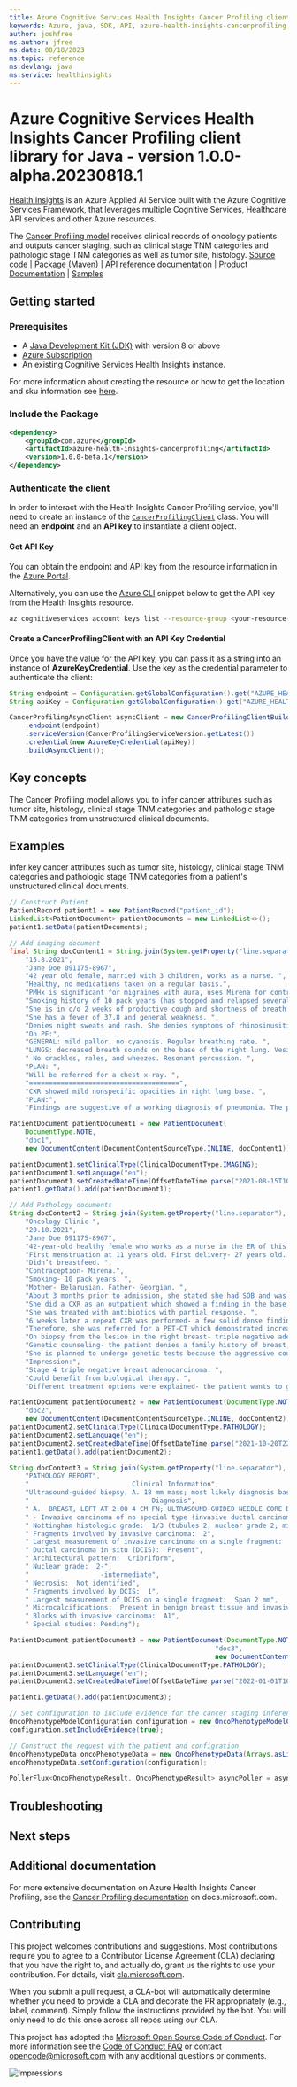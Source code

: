 ```yaml
---
title: Azure Cognitive Services Health Insights Cancer Profiling client library for Java
keywords: Azure, java, SDK, API, azure-health-insights-cancerprofiling, healthinsights
author: joshfree
ms.author: jfree
ms.date: 08/18/2023
ms.topic: reference
ms.devlang: java
ms.service: healthinsights
---
```

# Azure Cognitive Services Health Insights Cancer Profiling client library for Java - version 1.0.0-alpha.20230818.1 


[Health Insights][health_insights] is an Azure Applied AI Service built with the Azure Cognitive Services Framework, that leverages multiple Cognitive Services, Healthcare API services and other Azure resources.

The [Cancer Profiling model][cancer_profiling_docs] receives clinical records of oncology patients and outputs cancer staging, such as clinical stage TNM categories and pathologic stage TNM categories as well as tumor site, histology.
[Source code][source_code] | [Package (Maven)][package] | [API reference documentation][cancer_profiling_api_documentation] | [Product Documentation][product_documentation] | [Samples][samples_location]


## Getting started

### Prerequisites

- A [Java Development Kit (JDK)][jdk_link] with version 8 or above
- [Azure Subscription][azure_subscription]
- An existing Cognitive Services Health Insights instance.

For more information about creating the resource or how to get the location and sku information see [here][cognitive_resource_cli].

### Include the Package

[//]: # ({x-version-update-start;com.azure:azure-health-insights-cancerprofiling;current})

```xml
<dependency>
    <groupId>com.azure</groupId>
    <artifactId>azure-health-insights-cancerprofiling</artifactId>
    <version>1.0.0-beta.1</version>
</dependency>
```

[//]: # ({x-version-update-end})

### Authenticate the client

In order to interact with the Health Insights Cancer Profiling service, you'll need to create an instance of the [`CancerProfilingClient`][cancer_profiling_client_class] class. You will need an **endpoint** and an **API key** to instantiate a client object.  

#### Get API Key

You can obtain the endpoint and API key from the resource information in the [Azure Portal][azure_portal].

Alternatively, you can use the [Azure CLI][azure_cli] snippet below to get the API key from the Health Insights resource.

```bash
az cognitiveservices account keys list --resource-group <your-resource-group-name> --name <your-resource-name>
```

#### Create a CancerProfilingClient with an API Key Credential

Once you have the value for the API key, you can pass it as a string into an instance of **AzureKeyCredential**. Use the key as the credential parameter to authenticate the client:

```Java com.azure.health.insights.cancerprofiling.buildasyncclient
String endpoint = Configuration.getGlobalConfiguration().get("AZURE_HEALTH_INSIGHTS_ENDPOINT");
String apiKey = Configuration.getGlobalConfiguration().get("AZURE_HEALTH_INSIGHTS_API_KEY");

CancerProfilingAsyncClient asyncClient = new CancerProfilingClientBuilder()
    .endpoint(endpoint)
    .serviceVersion(CancerProfilingServiceVersion.getLatest())
    .credential(new AzureKeyCredential(apiKey))
    .buildAsyncClient();
```

## Key concepts

The Cancer Profiling model allows you to infer cancer attributes such as tumor site, histology, clinical stage TNM categories and pathologic stage TNM categories from unstructured clinical documents.

## Examples

Infer key cancer attributes such as tumor site, histology, clinical stage TNM categories and pathologic stage TNM categories from a patient's unstructured clinical documents.
<!--
- [SampleInferCancerProfile.java](https://github.com/Azure/azure-sdk-for-java/blob/main/sdk/healthinsights/azure-health-insights-cancerprofiling/src/samples/java/com/azure/health/insights/cancerprofiling/SampleInferCancerProfile.java).
-->

```Java com.azure.health.insights.cancerprofiling.infercancerprofile
// Construct Patient
PatientRecord patient1 = new PatientRecord("patient_id");
LinkedList<PatientDocument> patientDocuments = new LinkedList<>();
patient1.setData(patientDocuments);

// Add imaging document
final String docContent1 = String.join(System.getProperty("line.separator"),
    "15.8.2021",
    "Jane Doe 091175-8967",
    "42 year old female, married with 3 children, works as a nurse. ",
    "Healthy, no medications taken on a regular basis.",
    "PMHx is significant for migraines with aura, uses Mirena for contraception.",
    "Smoking history of 10 pack years (has stopped and relapsed several times).",
    "She is in c/o 2 weeks of productive cough and shortness of breath.",
    "She has a fever of 37.8 and general weakness. ",
    "Denies night sweats and rash. She denies symptoms of rhinosinusitis, asthma, and heartburn. ",
    "On PE:",
    "GENERAL: mild pallor, no cyanosis. Regular breathing rate. ",
    "LUNGS: decreased breath sounds on the base of the right lung. Vesicular breathing.",
    " No crackles, rales, and wheezes. Resonant percussion. ",
    "PLAN: ",
    "Will be referred for a chest x-ray. ",
    "======================================",
    "CXR showed mild nonspecific opacities in right lung base. ",
    "PLAN:",
    "Findings are suggestive of a working diagnosis of pneumonia. The patient is referred to a follow-up CXR in 2 weeks.");

PatientDocument patientDocument1 = new PatientDocument(
    DocumentType.NOTE,
    "doc1",
    new DocumentContent(DocumentContentSourceType.INLINE, docContent1));

patientDocument1.setClinicalType(ClinicalDocumentType.IMAGING);
patientDocument1.setLanguage("en");
patientDocument1.setCreatedDateTime(OffsetDateTime.parse("2021-08-15T10:15:30+01:00"));
patient1.getData().add(patientDocument1);

// Add Pathology documents
String docContent2 = String.join(System.getProperty("line.separator"),
    "Oncology Clinic ",
    "20.10.2021",
    "Jane Doe 091175-8967",
    "42-year-old healthy female who works as a nurse in the ER of this hospital. ",
    "First menstruation at 11 years old. First delivery- 27 years old. She has 3 children.",
    "Didn’t breastfeed. ",
    "Contraception- Mirena.",
    "Smoking- 10 pack years. ",
    "Mother- Belarusian. Father- Georgian. ",
    "About 3 months prior to admission, she stated she had SOB and was febrile. ",
    "She did a CXR as an outpatient which showed a finding in the base of the right lung- possibly an infiltrate.",
    "She was treated with antibiotics with partial response. ",
    "6 weeks later a repeat CXR was performed- a few solid dense findings in the right lung. ",
    "Therefore, she was referred for a PET-CT which demonstrated increased uptake in the right breast, lymph nodes on the right a few areas in the lungs and liver. ",
    "On biopsy from the lesion in the right breast- triple negative adenocarcinoma. Genetic testing has not been done thus far. ",
    "Genetic counseling- the patient denies a family history of breast, ovary, uterus, and prostate cancer. Her mother has chronic lymphocytic leukemia (CLL). ",
    "She is planned to undergo genetic tests because the aggressive course of the disease, and her young age. ",
    "Impression:",
    "Stage 4 triple negative breast adenocarcinoma. ",
    "Could benefit from biological therapy. ",
    "Different treatment options were explained- the patient wants to get a second opinion.");

PatientDocument patientDocument2 = new PatientDocument(DocumentType.NOTE,
    "doc2",
    new DocumentContent(DocumentContentSourceType.INLINE, docContent2));
patientDocument2.setClinicalType(ClinicalDocumentType.PATHOLOGY);
patientDocument2.setLanguage("en");
patientDocument2.setCreatedDateTime(OffsetDateTime.parse("2021-10-20T22:00:00.00Z"));
patient1.getData().add(patientDocument2);

String docContent3 = String.join(System.getProperty("line.separator"),
    "PATHOLOGY REPORT",
    "                          Clinical Information",
    "Ultrasound-guided biopsy; A. 18 mm mass; most likely diagnosis based on imaging:  IDC",
    "                               Diagnosis",
    " A.  BREAST, LEFT AT 2:00 4 CM FN; ULTRASOUND-GUIDED NEEDLE CORE BIOPSIES:",
    " - Invasive carcinoma of no special type (invasive ductal carcinoma), grade 1",
    " Nottingham histologic grade:  1/3 (tubules 2; nuclear grade 2; mitotic rate 1; total score;  5/9)",
    " Fragments involved by invasive carcinoma:  2",
    " Largest measurement of invasive carcinoma on a single fragment:  7 mm",
    " Ductal carcinoma in situ (DCIS):  Present",
    " Architectural pattern:  Cribriform",
    " Nuclear grade:  2-",
    "                  -intermediate",
    " Necrosis:  Not identified",
    " Fragments involved by DCIS:  1",
    " Largest measurement of DCIS on a single fragment:  Span 2 mm",
    " Microcalcifications:  Present in benign breast tissue and invasive carcinoma",
    " Blocks with invasive carcinoma:  A1",
    " Special studies: Pending");

PatientDocument patientDocument3 = new PatientDocument(DocumentType.NOTE,
                                                    "doc3",
                                                    new DocumentContent(DocumentContentSourceType.INLINE, docContent3));
patientDocument3.setClinicalType(ClinicalDocumentType.PATHOLOGY);
patientDocument3.setLanguage("en");
patientDocument3.setCreatedDateTime(OffsetDateTime.parse("2022-01-01T10:15:30+01:00"));

patient1.getData().add(patientDocument3);

// Set configuration to include evidence for the cancer staging inferences
OncoPhenotypeModelConfiguration configuration = new OncoPhenotypeModelConfiguration();
configuration.setIncludeEvidence(true);

// Construct the request with the patient and configration
OncoPhenotypeData oncoPhenotypeData = new OncoPhenotypeData(Arrays.asList(patient1));
oncoPhenotypeData.setConfiguration(configuration);

PollerFlux<OncoPhenotypeResult, OncoPhenotypeResult> asyncPoller = asyncClient.beginInferCancerProfile(oncoPhenotypeData);
```

## Troubleshooting

## Next steps
<!--
This code sample show common scenario operation with the Azure Health Insights Cancer Profiling library. More samples can be found under the [samples](https://github.com/Azure/azure-sdk-for-java/blob/main/sdk/healthinsights/azure-health-insights-cancerprofiling/src/samples/java/com/azure/health/insights/) directory.
-->

## Additional documentation
For more extensive documentation on Azure Health Insights Cancer Profiling, see the [Cancer Profiling documentation][cancer_profiling_docs] on docs.microsoft.com.
## Contributing

This project welcomes contributions and suggestions. Most contributions require you to agree to a Contributor License Agreement (CLA) declaring that you have the right to, and actually do, grant us the rights to use your contribution. For details, visit [cla.microsoft.com][cla].

When you submit a pull request, a CLA-bot will automatically determine whether you need to provide a CLA and decorate the PR appropriately (e.g., label, comment). Simply follow the instructions provided by the bot. You will only need to do this once across all repos using our CLA.

This project has adopted the [Microsoft Open Source Code of Conduct][code_of_conduct]. For more information see the [Code of Conduct FAQ][coc_faq] or contact [opencode@microsoft.com][coc_contact] with any additional questions or comments.

<!-- LINKS -->
[cla]: https://cla.microsoft.com
[code_of_conduct]: https://opensource.microsoft.com/codeofconduct/
[coc_faq]: https://opensource.microsoft.com/codeofconduct/faq/
[coc_contact]: mailto:opencode@microsoft.com
[azure_subscription]: https://azure.microsoft.com/free/
[cognitive_resource_cli]: /azure/cognitive-services/cognitive-services-apis-create-account-cli
[jdk_link]: /java/azure/jdk/?view=azure-java-stable

[health_insights]: https://learn.microsoft.com/azure/azure-health-insights/overview
[azure_cli]: /cli/azure
[azure_portal]: https://portal.azure.com
[cancer_profiling_docs]: https://learn.microsoft.com/azure/azure-health-insights/oncophenotype/overview
[cancer_profiling_client_class]: https://github.com/Azure/azure-sdk-for-java/blob/main/sdk/healthinsights/azure-health-insights-cancerprofiling/src/main/java/com/azure/health/insights/cancerprofiling/CancerProfilingClient.java
[package]: https://mvnrepository.com/artifact/com.azure/azure-health-insights-cancerprofiling
[source_code]: https://github.com/Azure/azure-sdk-for-java/tree/main/sdk/healthinsights/azure-health-insights-cancerprofiling/src
[cancer_profiling_api_documentation]: https://learn.microsoft.com/rest/api/cognitiveservices/healthinsights/onco-phenotype
[product_documentation]: https://learn.microsoft.com/azure/azure-health-insights/oncophenotype/
[samples_location]: https://github.com/Azure/azure-sdk-for-java/tree/main/sdk/healthinsights/azure-health-insights-cancerprofiling/src/samples/
![Impressions](https://azure-sdk-impressions.azurewebsites.net/api/impressions/azure-sdk-for-java%2Fsdk%healthinsights%2Fazure-health-insights-cancerprofiling%2FREADME.png)

